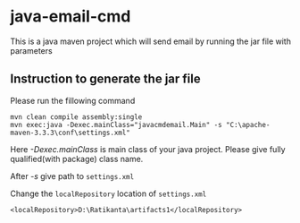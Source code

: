 # java-email-cmd
This is a java maven project which will send email by running the jar file with parameters

## Instruction to generate the jar file

Please run the fillowing command

```shell
mvn clean compile assembly:single
mvn exec:java -Dexec.mainClass="javacmdemail.Main" -s "C:\apache-maven-3.3.3\conf\settings.xml"
```

Here _-Dexec.mainClass_ is main class of your java project. Please give fully qualified(with package) class name.

After _-s_ give path to `settings.xml`

Change the `localRepository` location of `settings.xml`

```shell
<localRepository>D:\Ratikanta\artifacts1</localRepository>
```